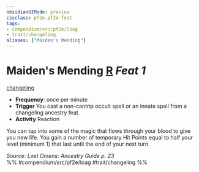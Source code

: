 ```yaml
---
obsidianUIMode: preview
cssclass: pf2e,pf2e-feat
tags:
- compendium/src/pf2e/loag
- trait/changeling
aliases: ["Maiden's Mending"]
---
```

# Maiden's Mending  [R](../../rules/core-rulebook/chapter-9-playing-the-game.md#Actions "Reaction") *Feat 1*  
[changeling](../../rules/traits/changeling-b1.md)  

- **Frequency**: once per minute
- **Trigger** You cast a non-cantrip occult spell or an innate spell from a changeling ancestry feat.
- **Activity** Reaction

You can tap into some of the magic that flows through your blood to give you new life. You gain a number of temporary Hit Points equal to half your level (minimum 1) that last until the end of your next turn.

*Source: Lost Omens: Ancestry Guide p. 23*  
%% #compendium/src/pf2e/loag #trait/changeling %%